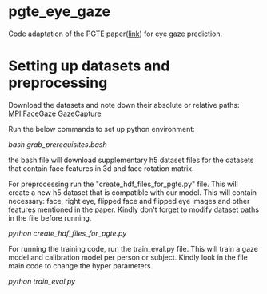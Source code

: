 # pgte_eye_gaze
Code adaptation of the PGTE paper([link](http://jcse.kiise.org/files/V17N2-01.pdf)) for eye gaze prediction.

# Setting up datasets and preprocessing
Download the datasets and note down their absolute or relative paths: [MPIIFaceGaze](https://www.mpi-inf.mpg.de/departments/computer-vision-and-machine-learning/research/gaze-based-human-computer-interaction/its-written-all-over-your-face-full-face-appearance-based-gaze-estimation/) [GazeCapture](https://gazecapture.csail.mit.edu/download.php)

Run the below commands to set up python environment:

*bash grab_prerequisites.bash*

the bash file will download supplementary h5 dataset files for the datasets that contain face features in 3d and face rotation matrix.

For preprocessing run the "create_hdf_files_for_pgte.py" file. This will create a new h5 dataset that is compatible with our model. This will contain necessary: face, right eye, flipped face and flipped eye images and other features mentioned in the paper. Kindly don't forget to modify dataset paths in the file before running.

*python create_hdf_files_for_pgte.py*


For running the training code, run the train_eval.py file. This will train a gaze model and calibration model per person or subject. Kindly look in the file main code to change the hyper parameters.

*python train_eval.py*
